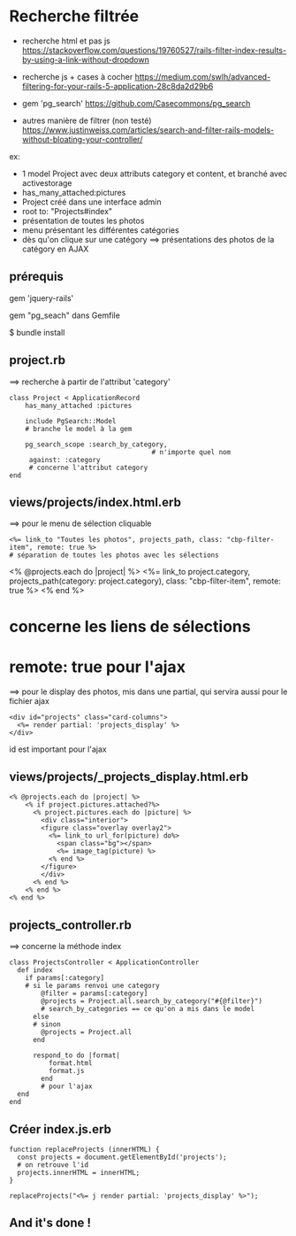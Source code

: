 
# Recherche filtrée

- recherche html et pas js
https://stackoverflow.com/questions/19760527/rails-filter-index-results-by-using-a-link-without-dropdown

- recherche js + cases à cocher
https://medium.com/swlh/advanced-filtering-for-your-rails-5-application-28c8da2d29b6

- gem 'pg_search'
https://github.com/Casecommons/pg_search

- autres manière de filtrer (non testé)
https://www.justinweiss.com/articles/search-and-filter-rails-models-without-bloating-your-controller/

ex: 
- 1 model Project avec deux attributs category et content, et branché avec activestorage
- has_many_attached:pictures
- Project créé dans une interface admin
- root to: "Projects#index"
- présentation de toutes les photos
- menu présentant les différentes catégories
- dès qu'on clique sur une catégory ==> présentations des photos de la catégory en AJAX

## prérequis

gem 'jquery-rails'

gem "pg_seach" dans Gemfile

$ bundle install


## project.rb

==> recherche à partir de l'attribut 'category'

	class Project < ApplicationRecord
		has_many_attached :pictures

		include PgSearch::Model
		# branche le model à la gem 

		pg_search_scope :search_by_category,
										# n'importe quel nom
		 against: :category
		 # concerne l'attribut category
	end


## views/projects/index.html.erb

==> pour le menu de sélection cliquable

	<%= link_to "Toutes les photos", projects_path, class: "cbp-filter-item", remote: true %>
	# séparation de toutes les photos avec les sélections

  <% @projects.each do |project| %>
    <%= link_to project.category, projects_path(category: project.category), class: "cbp-filter-item", remote: true %>
  <% end %>
  # concerne les liens de sélections
  # remote: true pour l'ajax

==> pour le display des photos, mis dans une partial, qui servira aussi pour le fichier ajax

	<div id="projects" class="card-columns">
	  <%= render partial: 'projects_display' %>
	</div>

id est important pour l'ajax

## views/projects/_projects_display.html.erb

	<% @projects.each do |project| %> 
	    <% if project.pictures.attached?%>
	      <% project.pictures.each do |picture| %>
	        <div class="interior">
	        <figure class="overlay overlay2">
	          <%= link_to url_for(picture) do%>
	            <span class="bg"></span>
	            <%= image_tag(picture) %>
	          <% end %>
	        </figure>
	        </div>
	      <% end %>
	    <% end %>
	<% end %>


## projects_controller.rb

==> concerne la méthode index 

	class ProjectsController < ApplicationController
	  def index
	  	if params[:category]
	  	# si le params renvoi une category
	  		@filter = params[:category]
		    @projects = Project.all.search_by_category("#{@filter}")
		    # search_by_categories == ce qu'on a mis dans le model
		  else
		  # sinon
		    @projects = Project.all
		  end

		  respond_to do |format|
			  format.html
			  format.js
			end
			# pour l'ajax
	  end
	end


## Créer index.js.erb

	function replaceProjects (innerHTML) {
	  const projects = document.getElementById('projects');
	  # on retrouve l'id 
	  projects.innerHTML = innerHTML;
	}

	replaceProjects("<%= j render partial: 'projects_display' %>");


## And it's done !
